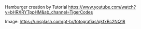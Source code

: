 Hamburger creation by Tutorial
https://www.youtube.com/watch?v=bHRXRYTppHM&ab_channel=TigerCodes

Image: https://unsplash.com/pt-br/fotografias/qkfxBc2NQ18